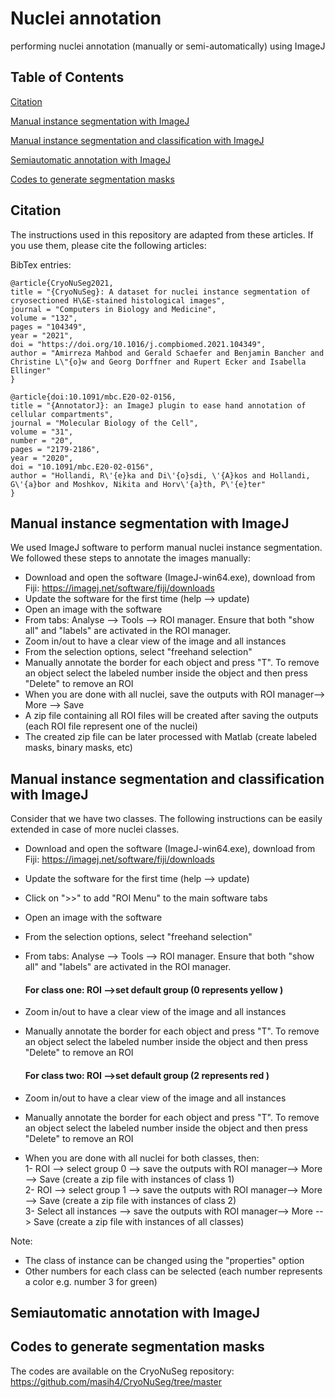 # Nuclei annotation
performing nuclei annotation (manually or semi-automatically) using ImageJ

## Table of Contents 
[Citation](#citation)

[Manual instance segmentation with ImageJ](#manual-instance-segmentation-with-imagej)

[Manual instance segmentation and classification with ImageJ](#manual-instance-segmentation-and-classification-with-imagej)


[Semiautomatic annotation with ImageJ](#semiautomatic-annotation-with-imagej)

[Codes to generate segmentation masks](#codes-to-generate-segmentation-masks)



## Citation
The instructions used in this repository are adapted from these articles. If you use them, please cite the following articles:

BibTex entries:
```
@article{CryoNuSeg2021,
title = "{CryoNuSeg}: A dataset for nuclei instance segmentation of cryosectioned H\&E-stained histological images",
journal = "Computers in Biology and Medicine",
volume = "132",
pages = "104349",
year = "2021",
doi = "https://doi.org/10.1016/j.compbiomed.2021.104349",
author = "Amirreza Mahbod and Gerald Schaefer and Benjamin Bancher and Christine L\"{o}w and Georg Dorffner and Rupert Ecker and Isabella Ellinger"
}
```

```
@article{doi:10.1091/mbc.E20-02-0156,
title = "{AnnotatorJ}: an ImageJ plugin to ease hand annotation of cellular compartments",
journal = "Molecular Biology of the Cell",
volume = "31",
number = "20",
pages = "2179-2186",
year = "2020",
doi = "10.1091/mbc.E20-02-0156",
author = "Hollandi, R\'{e}ka and Di\'{o}sdi, \'{A}kos and Hollandi, G\'{a}bor and Moshkov, Nikita and Horv\'{a}th, P\'{e}ter"
}
```


## Manual instance segmentation with ImageJ
We used ImageJ software to perform manual nuclei instance segmentation. We followed these steps to annotate the images manually:
- Download and open the software (ImageJ-win64.exe), download from Fiji: https://imagej.net/software/fiji/downloads
- Update the software for the first time (help --> update)
- Open an image with the software
- From tabs:  Analyse --> Tools --> ROI manager. Ensure that both "show all" and "labels" are activated in the ROI manager. 
- Zoom in/out to have a clear view of the image and all instances
- From the selection options, select "freehand selection"
- Manually annotate the border for each object and press "T". To remove an object select the labeled number inside the object and then press "Delete" to remove an ROI 
- When you are done with all nuclei, save the outputs with ROI manager--> More --> Save
- A zip file containing all ROI files will be created after saving the outputs (each ROI file represent one of the nuclei)
- The created zip file can be later processed with Matlab (create labeled masks, binary masks, etc)

## Manual instance segmentation and classification with ImageJ
Consider that we have two classes. The following instructions can be easily extended in case of more nuclei classes.
- Download and open the software (ImageJ-win64.exe), download from Fiji: https://imagej.net/software/fiji/downloads
- Update the software for the first time (help --> update)
- Click on ">>" to add "ROI Menu" to the main software tabs
- Open an image with the software
- From the selection options, select "freehand selection"
- From tabs:  Analyse --> Tools --> ROI manager. Ensure that both "show all" and "labels" are activated in the ROI manager.
  
  #### For class one: ROI -->set default group (0 represents yellow )
- Zoom in/out to have a clear view of the image and all instances
- Manually annotate the border for each object and press "T". To remove an object select the labeled number inside the object and then press "Delete" to remove an ROI
  
  #### For class two: ROI -->set default group (2 represents red )
- Zoom in/out to have a clear view of the image and all instances
- Manually annotate the border for each object and press "T". To remove an object select the labeled number inside the object and then press "Delete" to remove an ROI
  
- When you are done with all nuclei for both classes, then:<br>
1- ROI --> select group 0 --> save the outputs with ROI manager--> More --> Save (create a zip file with instances of class 1)<br>
2- ROI --> select group 1 --> save the outputs with ROI manager--> More --> Save (create a zip file with instances of class 2)<br>
3- Select all instances   --> save the outputs with ROI manager--> More --> Save (create a zip file with instances of all classes)

Note: 
- The class of instance can be changed using the "properties" option
- Other numbers for each class can be selected (each number represents a color e.g. number 3 for green)



## Semiautomatic annotation with ImageJ


## Codes to generate segmentation masks
The codes are available on the CryoNuSeg repository: https://github.com/masih4/CryoNuSeg/tree/master 
